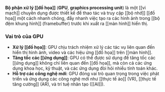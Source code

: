 **Bộ phận xử lý [[đồ họa]]** (**GPU**, **graphics processing unit**) là một [[vi mạch]] chuyên dụng được thiết kế để thao tác và truy cập [[bộ nhớ]] [[đồ họa]] một cách nhanh chóng, đẩy nhanh việc tạo ra các hình ảnh trong [[bộ đệm khung hình]] (framebuffer) trước khi xuất ra [[màn hình]] hiển thị. 

### Vai trò của GPU

- **Xử lý [[đồ họa]]**: GPU chịu trách nhiệm xử lý các tác vụ liên quan đến hiển thị hình ảnh, video và các hiệu ứng [[đồ họa]] trên [[màn hình]].
- **Tăng tốc các [[ứng dụng]]**: GPU có thể được sử dụng để tăng tốc các [[ứng dụng]] không chỉ liên quan đến [[đồ họa]], mà còn cả các ứng dụng khoa học, kỹ thuật, và các ứng dụng đòi hỏi nhiều tính toán khác.
- **Hỗ trợ các công nghệ mới**: GPU đóng vai trò quan trọng trong việc phát triển và ứng dụng các công nghệ mới như [[thực tế ảo]] (VR), [[thực tế tăng cường]] (AR), và trí tuệ nhân tạo ([[AI]]).